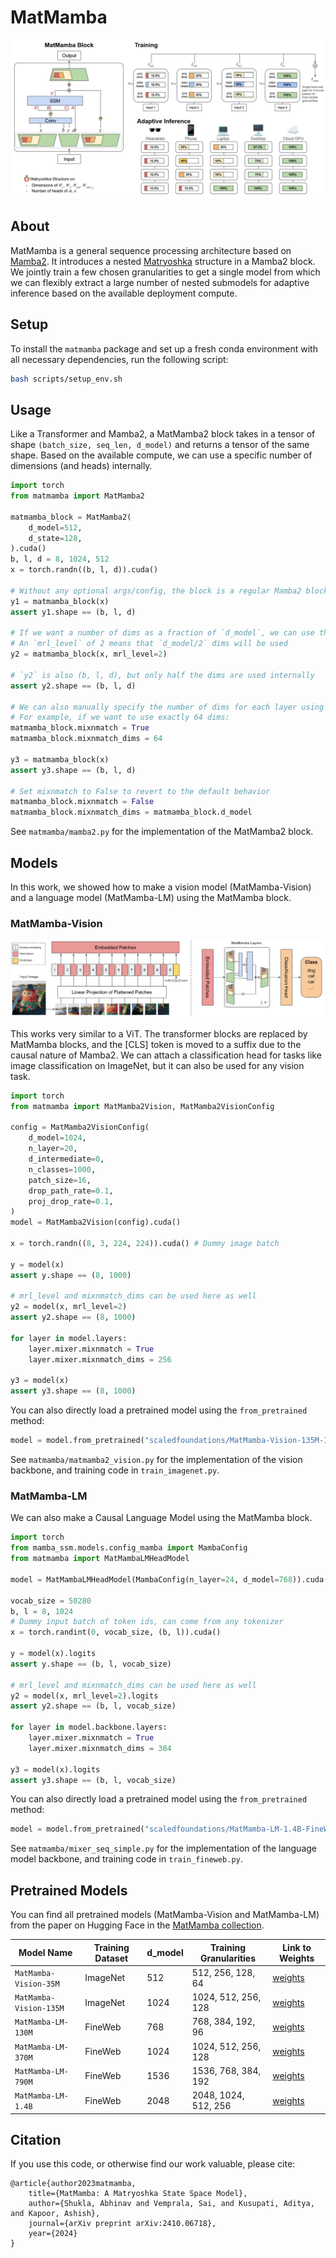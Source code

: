 # MatMamba
![MatMamba](assets/blog1.jpg)

## About
MatMamba is a general sequence processing architecture based on [Mamba2](https://github.com/state-spaces/mamba). It introduces a nested [Matryoshka](https://arxiv.org/abs/2205.13147) structure in a Mamba2 block. We jointly train a few chosen granularities to get a single model from which we can flexibly extract a large number of nested submodels for adaptive inference based on the available deployment compute.

## Setup
To install the `matmamba` package and set up a fresh conda environment with all necessary dependencies, run the following script:

```bash
bash scripts/setup_env.sh
```

## Usage

Like a Transformer and Mamba2, a MatMamba2 block takes in a tensor of shape `(batch_size, seq_len, d_model)` and returns a tensor of the same shape. Based on the available compute, we can use a specific number of dimensions (and heads) internally.

```python
import torch
from matmamba import MatMamba2

matmamba_block = MatMamba2(
    d_model=512,
    d_state=128,
).cuda()
b, l, d = 8, 1024, 512
x = torch.randn((b, l, d)).cuda()

# Without any optional args/config, the block is a regular Mamba2 block
y1 = matmamba_block(x)
assert y1.shape == (b, l, d)

# If we want a number of dims as a fraction of `d_model`, we can use the `mrl_level` 
# An `mrl_level` of 2 means that `d_model/2` dims will be used
y2 = matmamba_block(x, mrl_level=2)

# `y2` is also (b, l, d), but only half the dims are used internally
assert y2.shape == (b, l, d)

# We can also manually specify the number of dims for each layer using `mixnmatch_dims` 
# For example, if we want to use exactly 64 dims:
matmamba_block.mixnmatch = True
matmamba_block.mixnmatch_dims = 64

y3 = matmamba_block(x)
assert y3.shape == (b, l, d)

# Set mixnmatch to False to revert to the default behavior
matmamba_block.mixnmatch = False
matmamba_block.mixnmatch_dims = matmamba_block.d_model

```

See `matmamba/mamba2.py` for the implementation of the MatMamba2 block.

## Models
In this work, we showed how to make a vision model (MatMamba-Vision) and a language model (MatMamba-LM) using the MatMamba block.

### MatMamba-Vision
![MatMamba-Vision](assets/blog2.jpg)

This works very similar to a ViT. The transformer blocks are replaced by MatMamba blocks, and the [CLS] token is moved to a suffix due to the causal nature of Mamba2. We can attach a classification head for tasks like image classification on ImageNet, but it can also be used for any vision task.

```python
import torch
from matmamba import MatMamba2Vision, MatMamba2VisionConfig

config = MatMamba2VisionConfig(
    d_model=1024,
    n_layer=20,
    d_intermediate=0,
    n_classes=1000,
    patch_size=16,
    drop_path_rate=0.1,
    proj_drop_rate=0.1,
)
model = MatMamba2Vision(config).cuda()

x = torch.randn((8, 3, 224, 224)).cuda() # Dummy image batch

y = model(x)
assert y.shape == (8, 1000)

# mrl_level and mixnmatch_dims can be used here as well
y2 = model(x, mrl_level=2)
assert y2.shape == (8, 1000)

for layer in model.layers:
    layer.mixer.mixnmatch = True
    layer.mixer.mixnmatch_dims = 256

y3 = model(x)
assert y3.shape == (8, 1000)
```

You can also directly load a pretrained model using the `from_pretrained` method:

```python
model = model.from_pretrained("scaledfoundations/MatMamba-Vision-135M-ImageNet")
```

See `matmamba/matmamba2_vision.py` for the implementation of the vision backbone, and training code in `train_imagenet.py`.

### MatMamba-LM
We can also make a Causal Language Model using the MatMamba block.

```python
import torch
from mamba_ssm.models.config_mamba import MambaConfig
from matmamba import MatMambaLMHeadModel

model = MatMambaLMHeadModel(MambaConfig(n_layer=24, d_model=768)).cuda()

vocab_size = 50280
b, l = 8, 1024
# Dummy input batch of token ids, can come from any tokenizer
x = torch.randint(0, vocab_size, (b, l)).cuda()

y = model(x).logits
assert y.shape == (b, l, vocab_size)

# mrl_level and mixnmatch_dims can be used here as well
y2 = model(x, mrl_level=2).logits
assert y2.shape == (b, l, vocab_size)

for layer in model.backbone.layers:
    layer.mixer.mixnmatch = True
    layer.mixer.mixnmatch_dims = 384

y3 = model(x).logits
assert y3.shape == (b, l, vocab_size)
```

You can also directly load a pretrained model using the `from_pretrained` method:

```python
model = model.from_pretrained("scaledfoundations/MatMamba-LM-1.4B-FineWeb")
```

See `matmamba/mixer_seq_simple.py` for the implementation of the language model backbone, and training code in `train_fineweb.py`.

## Pretrained Models

You can find all pretrained models (MatMamba-Vision and MatMamba-LM) from the paper on Hugging Face in the [MatMamba collection](https://huggingface.co/collections/scaledfoundations/matmamba-670701480fa415dc2de60453).

| Model Name       | Training Dataset | d_model | Training Granularities | Link to Weights                                                                 |
|------------------|------------------|---------|------------------------|---------------------------------------------------------------------------------|
| `MatMamba-Vision-35M`  | ImageNet         | 512     | 512, 256, 128, 64                | [weights](https://huggingface.co/scaledfoundations/MatMamba-Vision-35M-ImageNet/tree/main) |
| `MatMamba-Vision-135M`  | ImageNet         | 1024     | 1024, 512, 256, 128               | [weights](https://huggingface.co/scaledfoundations/MatMamba-Vision-670M-ImageNet/tree/main) |
| `MatMamba-LM-130M`  | FineWeb         | 768     | 768, 384, 192, 96               | [weights](https://huggingface.co/scaledfoundations/MatMamba-LM-130M-FineWeb/tree/main) |
| `MatMamba-LM-370M`  | FineWeb         | 1024     | 1024, 512, 256, 128               | [weights](https://huggingface.co/scaledfoundations/MatMamba-LM-370M-FineWeb/tree/main) |
| `MatMamba-LM-790M` | FineWeb         | 1536     | 1536, 768, 384, 192               | [weights](https://huggingface.co/scaledfoundations/MatMamba-LM-790M-FineWeb/tree/main) |
| `MatMamba-LM-1.4B` | FineWeb         | 2048     | 2048, 1024, 512, 256               | [weights](https://huggingface.co/scaledfoundations/MatMamba-LM-1.4B-FineWeb/tree/main) |

## Citation

If you use this code, or otherwise find our work valuable, please cite:

```
@article{author2023matmamba,
    title={MatMamba: A Matryoshka State Space Model},
    author={Shukla, Abhinav and Vemprala, Sai, and Kusupati, Aditya, and Kapoor, Ashish},
    journal={arXiv preprint arXiv:2410.06718},
    year={2024}
}
```